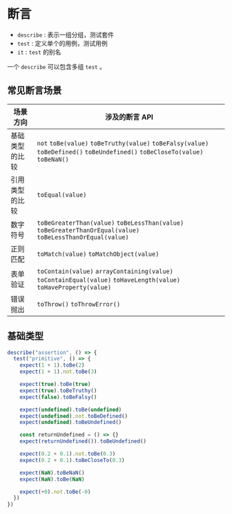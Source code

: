 # 断言

- `describe` : 表示一组分组，测试套件
- `test` : 定义单个的用例，测试用例
- `it` : `test` 的别名

一个 `describe` 可以包含多组 `test` 。

## 常见断言场景

| 场景方向       | 涉及的断言 API                                                                                                                |
| -------------- | ----------------------------------------------------------------------------------------------------------------------------- |
| 基础类型的比较 | `not` `toBe(value)` `toBeTruthy(value)` `toBeFalsy(value)` `toBeDefined()` `toBeUndefined()` `toBeCloseTo(value)` `toBeNaN()` |
| 引用类型的比较 | `toEqual(value)`                                                                                                              |
| 数字符号       | `toBeGreaterThan(value)` `toBeLessThan(value)` `toBeGreaterThanOrEqual(value)` `toBeLessThanOrEqual(value)`                   |
| 正则匹配       | `toMatch(value)` `toMatchObject(value)`                                                                                       |
| 表单验证       | `toContain(value)` `arrayContaining(value)` `toContainEqual(value)` `toHaveLength(value)` `toHaveProperty(value)`             |
| 错误抛出       | `toThrow()` `toThrowError()`                                                                                                  |

## 基础类型

```ts
describe("assertion", () => {
  test("primitive", () => {
    expect(1 + 1).toBe(2)
    expect(1 + 1).not.toBe(3)

    expect(true).toBe(true)
    expect(true).toBeTruthy()
    expect(false).toBeFalsy()

    expect(undefined).toBe(undefined)
    expect(undefined).not.toBeDefined()
    expect(undefined).toBeUndefined()

    const returnUndefined = () => {}
    expect(returnUndefined()).toBeUndefined()

    expect(0.2 + 0.1).not.toBe(0.3)
    expect(0.2 + 0.1).toBeCloseTo(0.3)

    expect(NaN).toBeNaN()
    expect(NaN).toBe(NaN)

    expect(+0).not.toBe(-0)
  })
})
```
